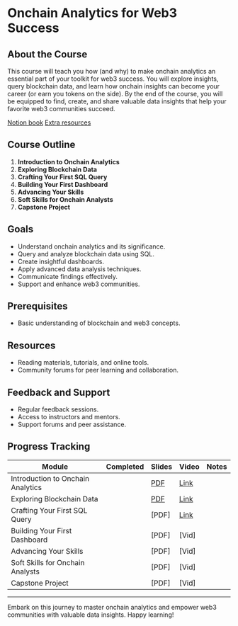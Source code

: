 # Onchain Analytics for Web3 Success

## About the Course

This course will teach you how (and why) to make onchain analytics an essential part of your toolkit for web3 success. You will explore insights, query blockchain data, and learn how onchain insights can become your career (or earn you tokens on the side). By the end of the course, you will be equipped to find, create, and share valuable data insights that help your favorite web3 communities succeed.

[Notion book](https://teamflipside.notion.site/Learn-Web3-Data-Course-c1f059aff1bb46e69f0089bd6c4cc9db?pvs=4) 
[Extra resources](https://teamflipside.notion.site/Onchain-Insights-Resources-Learn-Web3-Data-Flipside-0565b847aa5a4abe818ab6d28aa307d0) 


## Course Outline

1. **Introduction to Onchain Analytics**
2. **Exploring Blockchain Data**
3. **Crafting Your First SQL Query**
4. **Building Your First Dashboard**
5. **Advancing Your Skills**
6. **Soft Skills for Onchain Analysts**
7. **Capstone Project**

## Goals

- Understand onchain analytics and its significance.
- Query and analyze blockchain data using SQL.
- Create insightful dashboards.
- Apply advanced data analysis techniques.
- Communicate findings effectively.
- Support and enhance web3 communities.

## Prerequisites

- Basic understanding of blockchain and web3 concepts.

## Resources

- Reading materials, tutorials, and online tools.
- Community forums for peer learning and collaboration.

## Feedback and Support

- Regular feedback sessions.
- Access to instructors and mentors.
- Support forums and peer assistance.

## Progress Tracking

| Module                              | Completed | Slides   | Video | Notes                    |
| ----------------------------------- | --------- | ----- | ----- | ------------------------ |
| Introduction to Onchain Analytics   |           | [PDF](https://docs.google.com/presentation/d/1wGYUVY7GvgLCfvlNnboWVtiKz-P7rQJqWuRIa5Hs7L8)   | [Link](https://www.youtube.com/watch?v=IJnKkVc_b3w&t=2445s)   |                          |
| Exploring Blockchain Data           |           | [PDF](https://docs.google.com/presentation/d/1CEj8dUb1UNZTMu2Lv-AdM2yQSjLQ-RRyiX_ZCChvo5A/) | [Link](https://www.youtube.com/watch?v=rX3uw49Gj0w) |                          |
| Crafting Your First SQL Query       |           | [PDF] | [Link](https://www.youtube.com/watch?v=r8pIYJjWf2I) |                          |
| Building Your First Dashboard       |           | [PDF] | [Vid] |                          |
| Advancing Your Skills               |           | [PDF] | [Vid] |                          |
| Soft Skills for Onchain Analysts    |           | [PDF] | [Vid] |                          |
| Capstone Project                    |           | [PDF] | [Vid] |                          |


---

Embark on this journey to master onchain analytics and empower web3 communities with valuable data insights. Happy learning!

